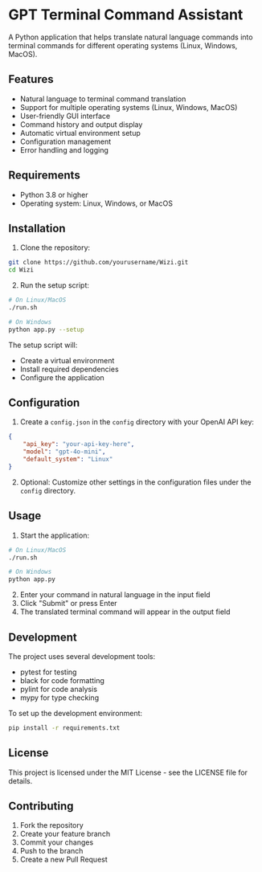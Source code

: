 # GPT Terminal Command Assistant

A Python application that helps translate natural language commands into terminal commands for different operating systems (Linux, Windows, MacOS).

## Features

- Natural language to terminal command translation
- Support for multiple operating systems (Linux, Windows, MacOS)
- User-friendly GUI interface
- Command history and output display
- Automatic virtual environment setup
- Configuration management
- Error handling and logging

## Requirements

- Python 3.8 or higher
- Operating system: Linux, Windows, or MacOS

## Installation

1. Clone the repository:
```bash
git clone https://github.com/yourusername/Wizi.git
cd Wizi
```

2. Run the setup script:
```bash
# On Linux/MacOS
./run.sh

# On Windows
python app.py --setup
```

The setup script will:
- Create a virtual environment
- Install required dependencies
- Configure the application

## Configuration

1. Create a `config.json` in the `config` directory with your OpenAI API key:
```json
{
    "api_key": "your-api-key-here",
    "model": "gpt-4o-mini",
    "default_system": "Linux"
}
```

2. Optional: Customize other settings in the configuration files under the `config` directory.

## Usage

1. Start the application:
```bash
# On Linux/MacOS
./run.sh

# On Windows
python app.py
```

2. Enter your command in natural language in the input field
3. Click "Submit" or press Enter
4. The translated terminal command will appear in the output field

## Development

The project uses several development tools:
- pytest for testing
- black for code formatting
- pylint for code analysis
- mypy for type checking

To set up the development environment:
```bash
pip install -r requirements.txt
```

## License

This project is licensed under the MIT License - see the LICENSE file for details.

## Contributing

1. Fork the repository
2. Create your feature branch
3. Commit your changes
4. Push to the branch
5. Create a new Pull Request